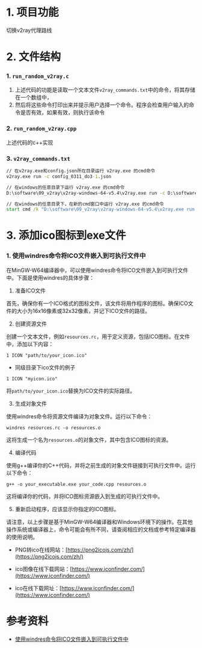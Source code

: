 # 1. 项目功能

切换v2ray代理路线

# 2. 文件结构

### 1. `run_random_v2ray.c`
 
1. 上述代码的功能是读取一个文本文件`v2ray_commands.txt`中的命令，将其存储在一个数组中，
2. 然后将这些命令打印出来并提示用户选择一个命令。程序会检查用户输入的命令是否有效，如果有效，则执行该命令


### 2. `run_random_v2ray.cpp`

上述代码的c++实现


### 3. `v2ray_commands.txt`

```cmd
// 在v2ray.exe和config.json所在目录运行 v2ray.exe 的cmd命令
v2ray.exe run -c config_0311_do3-1.json         

// 在windows的任意目录下运行 v2ray.exe 的cmd命令
D:\software\09_v2ray\v2ray-windows-64-v5.4\v2ray.exe run -c D:\software\09_v2ray\v2ray-windows-64-v5.4\config_0311_do3-1.json

// 在windows的任意目录下，在新的cmd窗口中运行 v2ray.exe 的cmd命令
start cmd /k "D:\software\09_v2ray\v2ray-windows-64-v5.4\v2ray.exe run -c D:\software\09_v2ray\v2ray-windows-64-v5.4\config_0311_do3-1.json"
```


# 3. 添加ico图标到exe文件


### 1. 使用windres命令将ICO文件嵌入到可执行文件中

在MinGW-W64编译器中，可以使用windres命令将ICO文件嵌入到可执行文件中。下面是使用windres的具体步骤：


1. 准备ICO文件

首先，确保你有一个ICO格式的图标文件，该文件将用作程序的图标。确保ICO文件的大小为16x16像素或32x32像素，并记下ICO文件的路径。


2. 创建资源文件

创建一个文本文件，例如`resources.rc`，用于定义资源，包括ICO图标。在文件中，添加以下内容：


```
1 ICON "path/to/your_icon.ico"
```

- 同级目录下ico文件的例子

```
1 ICON "myicon.ico"   
```

将`path/to/your_icon.ico`替换为ICO文件的实际路径。


3. 生成对象文件

使用windres命令将资源文件编译为对象文件。运行以下命令：

```
windres resources.rc -o resources.o
```
这将生成一个名为`resources.o`的对象文件，其中包含ICO图标的资源。


4. 编译代码

使用g++编译你的C++代码，并将之前生成的对象文件链接到可执行文件中。运行以下命令：

```
g++ -o your_executable.exe your_code.cpp resources.o
```

这将编译你的代码，并将ICO图标资源嵌入到生成的可执行文件中。


5. 重新启动程序，应该显示你指定的ICO图标。

请注意，以上步骤是基于MinGW-W64编译器和Windows环境下的操作。在其他操作系统或编译器上，命令可能会有所不同，请查阅相应的文档或参考特定编译器的使用说明。


- PNG转ico在线网站：[https://png2icojs.com/zh/](https://png2icojs.com/zh/)   
- ico图像在线下载网站：[https://www.iconfinder.com/](https://www.iconfinder.com/)

- ico在线下载网址：[https://www.iconfinder.com/](https://www.iconfinder.com/)





# 参考资料

- [使用windres命令将ICO文件嵌入到可执行文件中](https://github.com/Yiwei666/05_C_programing/wiki/02_%E4%BD%BF%E7%94%A8windres%E5%91%BD%E4%BB%A4%E5%B0%86ICO%E6%96%87%E4%BB%B6%E5%B5%8C%E5%85%A5%E5%88%B0%E5%8F%AF%E6%89%A7%E8%A1%8C%E6%96%87%E4%BB%B6%E4%B8%AD)   


